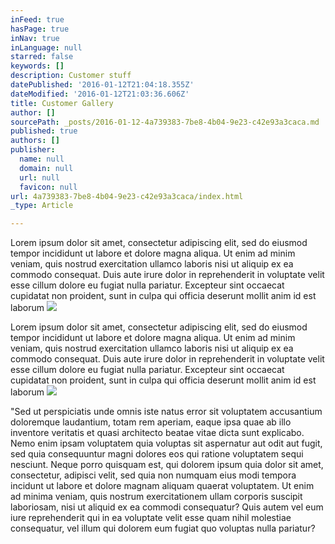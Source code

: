 ```yaml
---
inFeed: true
hasPage: true
inNav: true
inLanguage: null
starred: false
keywords: []
description: Customer stuff
datePublished: '2016-01-12T21:04:18.355Z'
dateModified: '2016-01-12T21:03:36.606Z'
title: Customer Gallery
author: []
sourcePath: _posts/2016-01-12-4a739383-7be8-4b04-9e23-c42e93a3caca.md
published: true
authors: []
publisher:
  name: null
  domain: null
  url: null
  favicon: null
url: 4a739383-7be8-4b04-9e23-c42e93a3caca/index.html
_type: Article

---
```

Lorem ipsum dolor sit amet, consectetur adipiscing elit, sed do eiusmod tempor incididunt ut labore et dolore magna aliqua. Ut enim ad minim veniam, quis nostrud exercitation ullamco laboris nisi ut aliquip ex ea commodo consequat. Duis aute irure dolor in reprehenderit in voluptate velit esse cillum dolore eu fugiat nulla pariatur. Excepteur sint occaecat cupidatat non proident, sunt in culpa qui officia deserunt mollit anim id est laborum
![](https://the-grid-user-content.s3-us-west-2.amazonaws.com/1edbb9b0-de04-4446-9d60-dde1f6275ae4.png)

Lorem ipsum dolor sit amet, consectetur adipiscing elit, sed do eiusmod tempor incididunt ut labore et dolore magna aliqua. Ut enim ad minim veniam, quis nostrud exercitation ullamco laboris nisi ut aliquip ex ea commodo consequat. Duis aute irure dolor in reprehenderit in voluptate velit esse cillum dolore eu fugiat nulla pariatur. Excepteur sint occaecat cupidatat non proident, sunt in culpa qui officia deserunt mollit anim id est laborum
![](https://the-grid-user-content.s3-us-west-2.amazonaws.com/c8da9560-292e-42cd-9aca-829b74c90914.png)

"Sed ut perspiciatis unde omnis iste natus error sit voluptatem accusantium doloremque laudantium, totam rem aperiam, eaque ipsa quae ab illo inventore veritatis et quasi architecto beatae vitae dicta sunt explicabo. Nemo enim ipsam voluptatem quia voluptas sit aspernatur aut odit aut fugit, sed quia consequuntur magni dolores eos qui ratione voluptatem sequi nesciunt. Neque porro quisquam est, qui dolorem ipsum quia dolor sit amet, consectetur, adipisci velit, sed quia non numquam eius modi tempora incidunt ut labore et dolore magnam aliquam quaerat voluptatem. Ut enim ad minima veniam, quis nostrum exercitationem ullam corporis suscipit laboriosam, nisi ut aliquid ex ea commodi consequatur? Quis autem vel eum iure reprehenderit qui in ea voluptate velit esse quam nihil molestiae consequatur, vel illum qui dolorem eum fugiat quo voluptas nulla pariatur?
